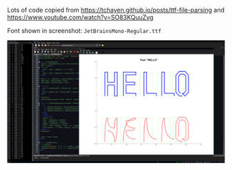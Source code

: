 Lots of code copied from https://tchayen.github.io/posts/ttf-file-parsing and https://www.youtube.com/watch?v=SO83KQuuZvg

Font shown in screenshot: `JetBrainsMono-Regular.ttf`

<img src="screenshot.png" alt="'HELLO' in all uppercase, drawn with the JetBrains mono regular font, above a hacky bezier curve plot of the same thing">
